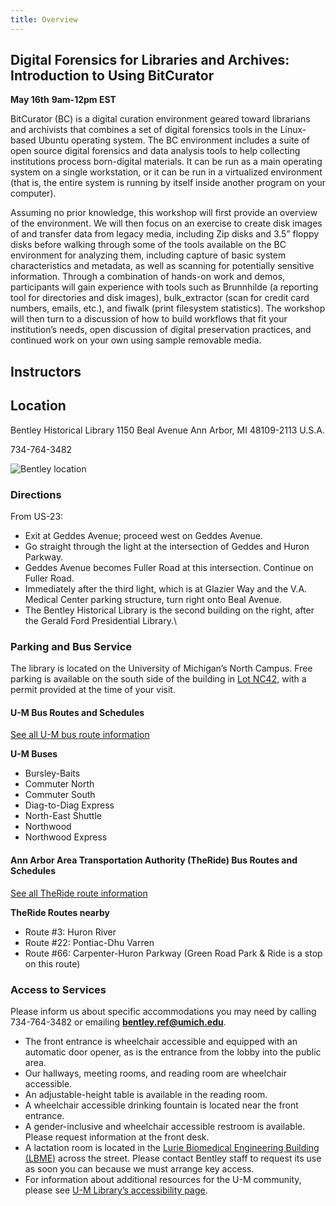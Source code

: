 ```yaml
---
title: Overview
---
```


## Digital Forensics for Libraries and Archives: Introduction to Using BitCurator

**May 16th**
**9am-12pm EST**


BitCurator (BC) is a digital curation environment geared toward librarians and archivists that combines a set of digital forensics tools in the Linux-based Ubuntu operating system. The BC environment includes a suite of open source digital forensics and data analysis tools to help collecting institutions process born-digital materials. It can be run as a main operating system on a single workstation, or it can be run in a virtualized environment (that is, the entire system is running by itself inside another program on your computer).

Assuming no prior knowledge, this workshop will first provide an overview of the environment. We will then focus on an exercise to create disk images of and transfer data from legacy media, including Zip disks and 3.5” floppy disks before walking through some of the tools available on the BC environment for analyzing them, including capture of basic system characteristics and metadata, as well as scanning for potentially sensitive information. Through a combination of hands-on work and demos, participants will gain experience with tools such as Brunnhilde (a reporting tool for directories and disk images), bulk_extractor (scan for credit card numbers, emails, etc.), and fiwalk (print filesystem statistics). The workshop will then turn to a discussion of how to build workflows that fit your institution’s needs, open discussion of digital preservation practices, and continued work on your own using sample removable media.

## Instructors

## Location

Bentley Historical Library
1150 Beal Avenue
Ann Arbor, MI 48109-2113 U.S.A.

734-764-3482

![Bentley location](https://bentley.umich.edu/wp-content/uploads/2018/05/Bentley-location.jpg)

### Directions

From US-23:

- Exit at Geddes Avenue; proceed west on Geddes Avenue.
- Go straight through the light at the intersection of Geddes and Huron Parkway.
- Geddes Avenue becomes Fuller Road at this intersection. Continue on Fuller Road.
- Immediately after the third light, which is at Glazier Way and the V.A. Medical Center parking structure, turn right onto Beal Avenue.
- The Bentley Historical Library is the second building on the right, after the Gerald Ford Presidential Library.\

### Parking and Bus Service

The library is located on the University of Michigan’s North Campus. Free parking is available on the south side of the building in [Lot NC42](https://ltp.umich.edu/lot/?xyz=fS), with a permit provided at the time of your visit.

#### U-M Bus Routes and Schedules

[See all U-M bus route information](https://ltp.umich.edu/campus-transit/routes-and-schedules/)

**U-M Buses**

- Bursley-Baits
- Commuter North
- Commuter South
- Diag-to-Diag Express
- North-East Shuttle
- Northwood
- Northwood Express

#### Ann Arbor Area Transportation Authority (TheRide) Bus Routes and Schedules

[See all TheRide route information](https://www.theride.org/maps-schedules)

**TheRide Routes nearby**

- Route #3: Huron River
- Route #22: Pontiac-Dhu Varren
- Route #66: Carpenter-Huron Parkway (Green Road Park & Ride is a stop on this route)

### Access to Services

Please inform us about specific accommodations you may need by calling 734-764-3482 or emailing **bentley.ref@umich.edu**.

- The front entrance is wheelchair accessible and equipped with an automatic door opener, as is the entrance from the lobby into the public area.
- Our hallways, meeting rooms, and reading room are wheelchair accessible.
- An adjustable-height table is available in the reading room.
- A wheelchair accessible drinking fountain is located near the front entrance.
- A gender-inclusive and wheelchair accessible restroom is available. Please request information at the front desk.
- A lactation room is located in the [Lurie Biomedical Engineering Building (LBME)](https://bme.umich.edu/about/maps-directions/) across the street. Please contact Bentley staff to request its use as soon you can because we must arrange key access.
- For information about additional resources for the U-M community, please see [U-M Library’s accessibility page](https://www.lib.umich.edu/accessibility).
